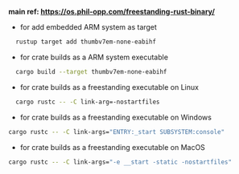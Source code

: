 **main ref: https://os.phil-opp.com/freestanding-rust-binary/**

- for add embedded ARM system as target

```bash
  rustup target add thumbv7em-none-eabihf
```

- for crate builds as a ARM system executable

```bash
  cargo build --target thumbv7em-none-eabihf
```

- for crate builds as a freestanding executable on Linux

```bash
  cargo rustc -- -C link-arg=-nostartfiles
```

- for crate builds as a freestanding executable on Windows

```bash
cargo rustc -- -C link-args="ENTRY:_start SUBSYSTEM:console"
```

- for crate builds as a freestanding executable on MacOS

```bash
cargo rustc -- -C link-args="-e __start -static -nostartfiles"
```
